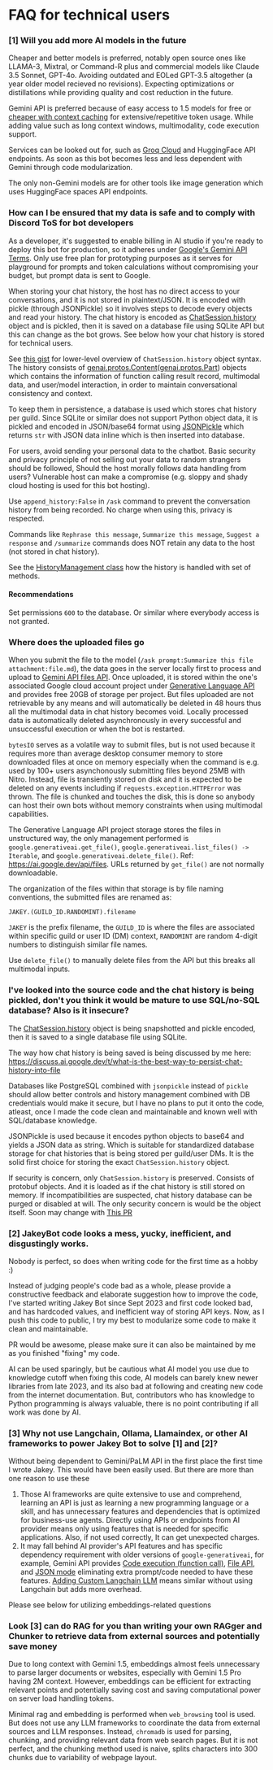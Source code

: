 # FAQ for technical users
### [1] Will you add more AI models in the future
Cheaper and better models is preferred, notably open source ones like LLAMA-3, Mixtral, or Command-R plus and commercial models like Claude 3.5 Sonnet, GPT-4o. Avoiding outdated and EOLed GPT-3.5 altogether (a year older model recieved no revisions). Expecting optimizations or distillations while providing quality and cost reduction in the future.

Gemini API is preferred because of easy access to 1.5 models for free or [cheaper with context caching](https://ai.google.dev/gemini-api/docs/caching) for extensive/repetitive token usage. While adding value such as long context windows, multimodality, code execution support.

Services can be looked out for, such as [Groq Cloud](https://groq.com/) and HuggingFace API endpoints. As soon as this bot becomes less and less dependent with Gemini through code modularization.

The only non-Gemini models are for other tools like image generation which uses HuggingFace spaces API endpoints.

### How can I be ensured that my data is safe and to comply with Discord ToS for bot developers
As a developer, it's suggested to enable billing in AI studio if you're ready to deploy this bot for production, so it adheres under [Google's Gemini API Terms](https://ai.google.dev/gemini-api/terms). Only use free plan for prototyping purposes as it serves for playground for prompts and token calculations without compromising your budget, but prompt data is sent to Google. 

When storing your chat history, the host has no direct access to your conversations, and it is not stored in plaintext/JSON. It is encoded with pickle (through JSONPickle) so it involves steps to decode every objects and read your history. The chat history is encoded as [ChatSession.history](https://ai.google.dev/api/python/google/generativeai/ChatSession) object and is pickled, then it is saved on a database file using SQLite API but this can change as the bot grows. See below how your chat history is stored for technical users.

See [this gist](https://gist.github.com/zavocc/36b5c28072a541493c404ede164ff1c3#file-genai_lowlevel_protos-py-L39-L54) for lower-level overview of `ChatSession.history` object syntax. The history consists of [genai.protos.Content](https://ai.google.dev/api/python/google/generativeai/protos/Content)([genai.protos.Part](https://ai.google.dev/api/python/google/generativeai/protos/Part)) objects which contains the information of function calling result record, multimodal data, and user/model interaction, in order to maintain conversational consistency and context.

To keep them in persistence, a database is used which stores chat history per guild. Since SQLite or similar does not support Python object data, it is pickled and encoded in JSON/base64 format using [JSONPickle](https://pypi.org/project/jsonpickle/) which returns `str` with JSON data inline which is then inserted into database.

For users, avoid sending your personal data to the chatbot. Basic security and privacy principle of not selling out your data to random strangers should be followed, Should the host morally follows data handling from users? Vulnerable host can make a compromise (e.g. sloppy and shady cloud hosting is used for this bot hosting).

Use `append_history:False` in `/ask` command to prevent the conversation history from being recorded. No charge when using this, privacy is respected.

Commands like `Rephrase this message`, `Summarize this message`, `Suggest a response` and `/summarize` commands does NOT retain any data to the host (not stored in chat history).

See the [HistoryManagement class](./core/ai/history.py) how the history is handled with set of methods.

#### Recommendations
Set permissions `600` to the database. Or similar where everybody access is not granted.

### Where does the uploaded files go
When you submit the file to the model (`/ask prompt:Summarize this file attachment:file.md`), the data goes in the server locally first to process and upload to [Gemini API files API](https://ai.google.dev/gemini-api/docs/prompting_with_media?lang=python). Once uploaded, it is stored within the one's associated Google cloud account project under [Generative Language API](https://console.cloud.google.com/apis/api/generativelanguage.googleapis.com/) and provides free 20GB of storage per project. But files uploaded are not retrievable by any means and will automatically be deleted in 48 hours thus all the multimodal data in chat history becomes void. Locally processed data is automatically deleted asynchronously in every successful and unsuccessful execution or when the bot is restarted.

`bytesIO` serves as a volatile way to submit files, but is not used because it requires more than average desktop consumer memory to store downloaded files at once on memory especially when the command is e.g. used by 100+ users asynchonously submitting files beyond 25MB with Nitro. Instead, file is transiently stored on disk and it is expected to be deleted on any events including if `requests.exception.HTTPError` was thrown. The file is chunked and touches the disk, this is done so anybody can host their own bots without memory constraints when using multimodal capabilities.

The Generative Language API project storage stores the files in unstructured way, the only management performed is `google.generativeai.get_file()`, `google.generativeai.list_files() -> Iterable`, and `google.generativeai.delete_file()`. Ref: https://ai.google.dev/api/files. URLs returned by `get_file()` are not normally downloadable.

The organization of the files within that storage is by file naming conventions, the submitted files are renamed as:
```
JAKEY.(GUILD_ID.RANDOMINT).filename
```
`JAKEY` is the prefix filename, the `GUILD_ID` is where the files are associated within specific guild or user ID (DM) context, `RANDOMINT` are random 4-digit numbers to distinguish similar file names.

Use `delete_file()` to manually delete files from the API but this breaks all multimodal inputs.

### I've looked into the source code and the chat history is being pickled, don't you think it would be mature to use SQL/no-SQL database? Also is it insecure?
The [ChatSession.history](https://ai.google.dev/api/python/google/generativeai/ChatSession) object is being snapshotted and pickle encoded, then it is saved to a single database file using SQLite.

The way how chat history is being saved is being discussed by me here: https://discuss.ai.google.dev/t/what-is-the-best-way-to-persist-chat-history-into-file

Databases like PostgreSQL combined with `jsonpickle` instead of `pickle` should allow better controls and history management combined with DB credentials would make it secure, but I have no plans to put it onto the code, atleast, once I made the code clean and maintainable and known well with SQL/database knowledge.

JSONPickle is used because it encodes python objects to base64 and yields a JSON data as string. Which is suitable for standardized database storage for chat histories that is being stored per guild/user DMs. It is the solid first choice for storing the exact `ChatSession.history` object.

If security is concern, only `ChatSession.history` is preserved. Consists of protobuf objects. And it is loaded as if the chat history is still stored on memory. If incompatibilities are suspected, chat history database can be purged or disabled at will. The only security concern is would be the object itself. Soon may change with [This PR](https://github.com/google-gemini/generative-ai-python/pull/444)

### [2] JakeyBot code looks a mess, yucky, inefficient, and disgustingly works.
Nobody is perfect, so does when writing code for the first time as a hobby :)

Instead of judging people's code bad as a whole, please provide a constructive feedback and elaborate suggestion how to improve the code, I've started writing Jakey Bot since Sept 2023 and first code looked bad, and has hardcoded values, and inefficient way of storing API keys. Now, as I push this code to public, I try my best to modularize some code to make it clean and maintainable.

PR would be awesome, please make sure it can also be maintained by me as you finished "fixing" my code.

AI can be used sparingly, but be cautious what AI model you use due to knowledge cutoff when fixing this code, AI models can barely knew newer libraries from late 2023, and its also bad at following and creating new code from the internet documentation. But, contributors who has knowledge to Python programming is always valuable, there is no point contributing if all work was done by AI.

### [3] Why not use Langchain, Ollama, Llamaindex, or other AI frameworks to power Jakey Bot to solve [1] and [2]?
Without being dependent to Gemini/PaLM API in the first place the first time I wrote Jakey. This would have been easily used. But there are more than one reason to use these
1. Those AI frameworks are quite extensive to use and comprehend, learning an API is just as learning a new programming language or a skill, and has unnecessary features and dependencies that is optimized for business-use agents. Directly using APIs or endpoints from AI provider means only using features that is needed for specific applications. Also, if not used correctly, It can get unexpected charges.
2. It may fall behind AI provider's API features and has specific dependency requirement with older versions of `google-generativeai`, for example, Gemini API provides [Code execution (function call)](https://ai.google.dev/gemini-api/docs/code-execution), [File API](https://ai.google.dev/gemini-api/docs/vision?lang=python), and [JSON mode](https://ai.google.dev/gemini-api/docs/vision?lang=python) eliminating extra prompt/code needed to have these features. [Adding Custom Langchain LLM](https://python.langchain.com/v0.1/docs/modules/model_io/llms/custom_llm/) means similar without using Langchain but adds more overhead.

Please see below for utilizing embeddings-related questions

### Look [3] can do RAG for you than writing your own RAGger and Chunker to retrieve data from external sources and potentially save money
Due to long context with Gemini 1.5, embeddings almost feels unnecessary to parse larger documents or websites, especially with Gemini 1.5 Pro having 2M context. However, embeddings can be efficient for extracting relevant points and potentially saving cost and saving computational power on server load handling tokens.

Minimal rag and embedding is performed when `web_browsing` tool is used. But does not use any LLM frameworks to coordinate the data from external sources and LLM responses. Instead, `chromadb` is used for parsing, chunking, and providing relevant data from web search pages. But it is not perfect, and the chunking method used is naive, splits characters into 300 chunks due to variability of webpage layout.
